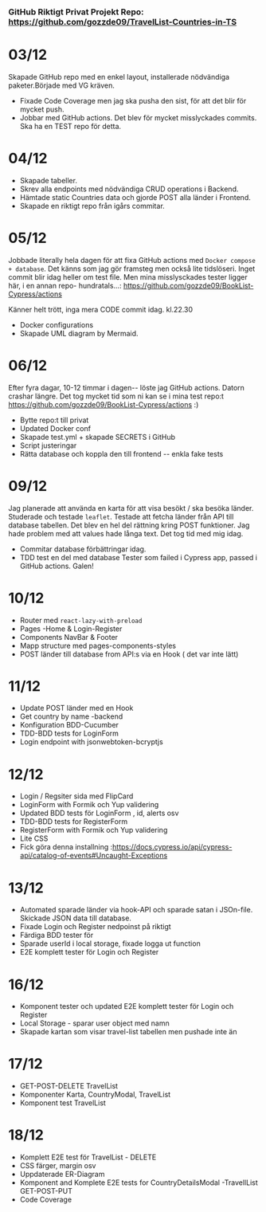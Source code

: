 ### GitHub Riktigt Privat Projekt Repo: https://github.com/gozzde09/TravelList-Countries-in-TS

# 03/12

Skapade GitHub repo med en enkel layout, installerade nödvändiga paketer.Började med VG kräven.

- Fixade Code Coverage men jag ska pusha den sist, för att det blir för mycket push.
- Jobbar med GitHub actions. Det blev för mycket misslyckades commits. Ska ha en TEST repo för detta.

# 04/12

- Skapade tabeller.
- Skrev alla endpoints med nödvändiga CRUD operations i Backend.
- Hämtade static Countries data och gjorde POST alla länder i Frontend.
- Skapade en riktigt repo från igårs commitar.

# 05/12

Jobbade literally hela dagen för att fixa GitHub actions med `Docker compose + database`.
Det känns som jag gör framsteg men också lite tidslöseri. Inget commit blir idag heller om test file.
Men mina misslysckades tester ligger här, i en annan repo- hundratals...: https://github.com/gozzde09/BookList-Cypress/actions

Känner helt trött, inga mera CODE commit idag. kl.22.30

- Docker configurations
- Skapade UML diagram by Mermaid.

# 06/12

Efter fyra dagar, 10-12 timmar i dagen-- löste jag GitHub actions. Datorn crashar längre.
Det tog mycket tid som ni kan se i mina test repo:t https://github.com/gozzde09/BookList-Cypress/actions
:)

- Bytte repo:t till privat
- Updated Docker conf
- Skapade test.yml + skapade SECRETS i GitHub
- Script justeringar
- Rätta database och koppla den till frontend -- enkla fake tests

# 09/12

Jag planerade att använda en karta för att visa besökt / ska besöka länder. Studerade och testade `leaflet`.
Testade att fetcha länder från API till database tabellen. Det blev en hel del rättning kring POST funktioner. Jag hade problem med att values hade långa text. Det tog tid med mig idag.

- Commitar database förbättringar idag.
- TDD test en del med database
  Tester som failed i Cypress app, passed i GitHub actions. Galen!

# 10/12

- Router med `react-lazy-with-preload`
- Pages -Home & Login-Register
- Components NavBar & Footer
- Mapp structure med pages-components-styles
- POST länder till database from API:s via en Hook ( det var inte lätt)

# 11/12

- Update POST länder med en Hook
- Get country by name -backend
- Konfiguration BDD-Cucumber
- TDD-BDD tests for LoginForm
- Login endpoint with jsonwebtoken-bcryptjs

# 12/12

- Login / Regsiter sida med FlipCard
- LoginForm with Formik och Yup validering
- Updated BDD tests för LoginForm , id, alerts osv
- TDD-BDD tests for RegisterForm
- RegisterForm with Formik och Yup validering
- Lite CSS
- Fick göra denna installning :https://docs.cypress.io/api/cypress-api/catalog-of-events#Uncaught-Exceptions

# 13/12

- Automated sparade länder via hook-API och sparade satan i JSOn-file. Skickade JSON data till database.
- Fixade Login och Register nedpoinst på riktigt
- Färdiga BDD tester för
- Sparade userId i local storage, fixade logga ut function
- E2E komplett tester för Login och Register

# 16/12

- Komponent tester och updated E2E komplett tester för Login och Register
- Local Storage - sparar user object med namn
- Skapade kartan som visar travel-list tabellen men pushade inte än

# 17/12

- GET-POST-DELETE TravelList
- Komponenter Karta, CountryModal, TravelList
- Komponent test TravelList

# 18/12

- Komplett E2E test för TravelList - DELETE
- CSS färger, margin osv
- Uppdaterade ER-Diagram
- Komponent and Komplete E2E tests for CountryDetailsModal -TravellList GET-POST-PUT
- Code Coverage
